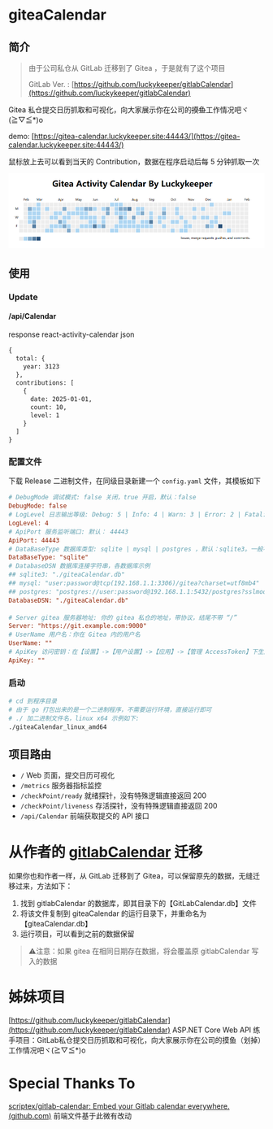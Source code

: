 # giteaCalendar

## 简介

> 由于公司私仓从 GitLab 迁移到了 Gitea ，于是就有了这个项目
>
> GitLab Ver. : [https://github.com/luckykeeper/gitlabCalendar](https://github.com/luckykeeper/gitlabCalendar)

Gitea 私仓提交日历抓取和可视化，向大家展示你在公司的~~摸鱼~~工作情况吧ヾ(≧▽≦*)o

demo: [https://gitea-calendar.luckykeeper.site:44443/](https://gitea-calendar.luckykeeper.site:44443/)

鼠标放上去可以看到当天的 Contribution，数据在程序启动后每 5 分钟抓取一次

![demo](./images/demo.png)

## 使用
### Update
#### /api/Calendar 
response react-activity-calendar json
```
{
  total: {
    year: 3123
  },
  contributions: [
    {
      date: 2025-01-01,
      count: 10,
      level: 1
    }
  ]
}
```
### 配置文件

下载 Release 二进制文件，在同级目录新建一个 `config.yaml` 文件，其模板如下

```ini
# DebugMode 调试模式: false 关闭，true 开启，默认：false
DebugMode: false
# LogLevel 日志输出等级: Debug: 5 | Info: 4 | Warn: 3 | Error: 2 | Fatal: 1 , 默认： 4
LogLevel: 4
# ApiPort 服务监听端口: 默认： 44443
ApiPort: 44443
# DataBaseType 数据库类型: sqlite | mysql | postgres ，默认：sqlite3。一般不需要使用非 sqlite 数据库
DataBaseType: "sqlite"
# DatabaseDSN 数据库连接字符串，各数据库示例
## sqlite3: "./giteaCalendar.db"
## mysql: "user:password@tcp(192.168.1.1:3306)/gitea?charset=utf8mb4"
## postgres: "postgres://user:password@192.168.1.1:5432/postgres?sslmode=disable"
DatabaseDSN: "./giteaCalendar.db"

# Server gitea 服务器地址: 你的 gitea 私仓的地址，带协议，结尾不带 “/”
Server: "https://git.example.com:9000"
# UserName 用户名：你在 Gitea 内的用户名
UserName: ""
# ApiKey 访问密钥：在【设置】->【用户设置】->【应用】->【管理 AccessToken】下生成的访问令牌
ApiKey: ""
```

### 启动

```bash
# cd 到程序目录
# 由于 go 打包出来的是一个二进制程序，不需要运行环境，直接运行即可
# ./ 加二进制文件名，linux x64 示例如下:
./giteaCalendar_linux_amd64
```

## 项目路由

- `/` Web 页面，提交日历可视化
- `/metrics` 服务器指标监控
- `/checkPoint/ready` 就绪探针，没有特殊逻辑直接返回 200
- `/checkPoint/liveness` 存活探针，没有特殊逻辑直接返回 200
- `/api/Calendar` 前端获取提交的 API 接口

# 从作者的 [gitlabCalendar]((https://github.com/luckykeeper/gitlabCalendar)) 迁移

如果你也和作者一样，从 GitLab 迁移到了 Gitea，可以保留原先的数据，无缝迁移过来，方法如下：

1. 找到 gitlabCalendar 的数据库，即其目录下的【GitLabCalendar.db】文件
2. 将该文件复制到 giteaCalendar 的运行目录下，并重命名为【giteaCalendar.db】
3. 运行项目，可以看到之前的数据保留

> ⚠注意：如果 gitea 在相同日期存在数据，将会覆盖原 gitlabCalendar 写入的数据

# 姊妹项目

[https://github.com/luckykeeper/gitlabCalendar](https://github.com/luckykeeper/gitlabCalendar) ASP.NET Core Web API 练手项目：GitLab私仓提交日历抓取和可视化，向大家展示你在公司的摸鱼（划掉）工作情况吧ヾ(≧▽≦*)o

# Special  Thanks  To

[scriptex/gitlab-calendar: Embed your Gitlab calendar everywhere. (github.com)](https://github.com/scriptex/gitlab-calendar) 前端文件基于此微有改动
